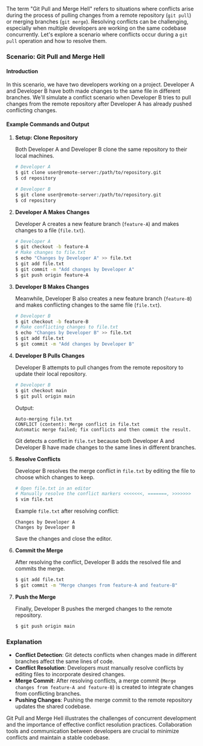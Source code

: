 The term "Git Pull and Merge Hell" refers to situations where conflicts arise during the process of pulling changes from a remote repository (`git pull`) or merging branches (`git merge`). Resolving conflicts can be challenging, especially when multiple developers are working on the same codebase concurrently. Let's explore a scenario where conflicts occur during a `git pull` operation and how to resolve them.

### Scenario: Git Pull and Merge Hell

#### Introduction

In this scenario, we have two developers working on a project. Developer A and Developer B have both made changes to the same file in different branches. We'll simulate a conflict scenario when Developer B tries to pull changes from the remote repository after Developer A has already pushed conflicting changes.

#### Example Commands and Output

1. **Setup: Clone Repository**

   Both Developer A and Developer B clone the same repository to their local machines.

   ```bash
   # Developer A
   $ git clone user@remote-server:/path/to/repository.git
   $ cd repository

   # Developer B
   $ git clone user@remote-server:/path/to/repository.git
   $ cd repository
   ```

2. **Developer A Makes Changes**

   Developer A creates a new feature branch (`feature-A`) and makes changes to a file (`file.txt`).

   ```bash
   # Developer A
   $ git checkout -b feature-A
   # Make changes to file.txt
   $ echo "Changes by Developer A" >> file.txt
   $ git add file.txt
   $ git commit -m "Add changes by Developer A"
   $ git push origin feature-A
   ```

3. **Developer B Makes Changes**

   Meanwhile, Developer B also creates a new feature branch (`feature-B`) and makes conflicting changes to the same file (`file.txt`).

   ```bash
   # Developer B
   $ git checkout -b feature-B
   # Make conflicting changes to file.txt
   $ echo "Changes by Developer B" >> file.txt
   $ git add file.txt
   $ git commit -m "Add changes by Developer B"
   ```

4. **Developer B Pulls Changes**

   Developer B attempts to pull changes from the remote repository to update their local repository.

   ```bash
   # Developer B
   $ git checkout main
   $ git pull origin main
   ```

   Output:
   ```
   Auto-merging file.txt
   CONFLICT (content): Merge conflict in file.txt
   Automatic merge failed; fix conflicts and then commit the result.
   ```

   Git detects a conflict in `file.txt` because both Developer A and Developer B have made changes to the same lines in different branches.

5. **Resolve Conflicts**

   Developer B resolves the merge conflict in `file.txt` by editing the file to choose which changes to keep.

   ```bash
   # Open file.txt in an editor
   # Manually resolve the conflict markers <<<<<<<, =======, >>>>>>>
   $ vim file.txt
   ```

   Example `file.txt` after resolving conflict:
   ```
   Changes by Developer A
   Changes by Developer B
   ```

   Save the changes and close the editor.

6. **Commit the Merge**

   After resolving the conflict, Developer B adds the resolved file and commits the merge.

   ```bash
   $ git add file.txt
   $ git commit -m "Merge changes from feature-A and feature-B"
   ```

7. **Push the Merge**

   Finally, Developer B pushes the merged changes to the remote repository.

   ```bash
   $ git push origin main
   ```

### Explanation

- **Conflict Detection**: Git detects conflicts when changes made in different branches affect the same lines of code.
- **Conflict Resolution**: Developers must manually resolve conflicts by editing files to incorporate desired changes.
- **Merge Commit**: After resolving conflicts, a merge commit (`Merge changes from feature-A and feature-B`) is created to integrate changes from conflicting branches.
- **Pushing Changes**: Pushing the merge commit to the remote repository updates the shared codebase.

Git Pull and Merge Hell illustrates the challenges of concurrent development and the importance of effective conflict resolution practices. Collaboration tools and communication between developers are crucial to minimize conflicts and maintain a stable codebase.